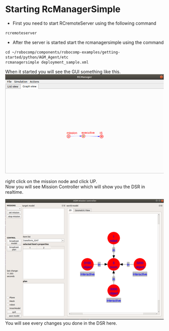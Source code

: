 # Starting RcManagerSimple

* First you need to start RCremoteServer using the following command
```buildoutcfg
rcremoteserver
```
* After the server is started start the rcmanagersimple using the command
```buildoutcfg
cd ~/robocomp/components/robocomp-examples/getting-started/python/AGM_Agent/etc
rcmanagersimple deployment_sample.xml 
```

When it started you will see the GUI something like this.
![rcmanagersimple](images/rcmanagersimple.png)

right click on the mission node and click UP.\
Now you will see Mission Controller which will show you the DSR in realtime.

![mission controller](images/missionController.png)
You will see every changes you done in the DSR here.
